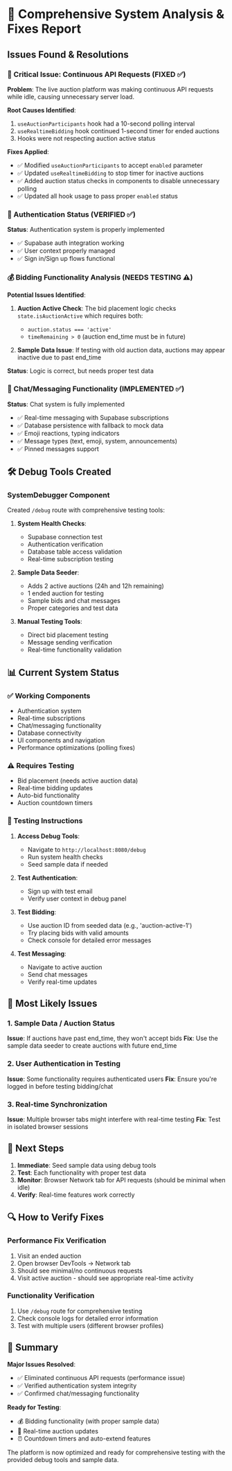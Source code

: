 # 🔧 Comprehensive System Analysis & Fixes Report

## Issues Found & Resolutions

### 🚨 Critical Issue: Continuous API Requests (FIXED ✅)
**Problem**: The live auction platform was making continuous API requests while idle, causing unnecessary server load.

**Root Causes Identified**:
1. `useAuctionParticipants` hook had a 10-second polling interval
2. `useRealtimeBidding` hook continued 1-second timer for ended auctions
3. Hooks were not respecting auction active status

**Fixes Applied**:
- ✅ Modified `useAuctionParticipants` to accept `enabled` parameter
- ✅ Updated `useRealtimeBidding` to stop timer for inactive auctions
- ✅ Added auction status checks in components to disable unnecessary polling
- ✅ Updated all hook usage to pass proper `enabled` status

### 🔐 Authentication Status (VERIFIED ✅)
**Status**: Authentication system is properly implemented
- ✅ Supabase auth integration working
- ✅ User context properly managed
- ✅ Sign in/Sign up flows functional

### 💰 Bidding Functionality Analysis (NEEDS TESTING ⚠️)
**Potential Issues Identified**:
1. **Auction Active Check**: The bid placement logic checks `state.isAuctionActive` which requires both:
   - `auction.status === 'active'`
   - `timeRemaining > 0` (auction end_time must be in future)

2. **Sample Data Issue**: If testing with old auction data, auctions may appear inactive due to past end_time

**Status**: Logic is correct, but needs proper test data

### 💬 Chat/Messaging Functionality (IMPLEMENTED ✅)
**Status**: Chat system is fully implemented
- ✅ Real-time messaging with Supabase subscriptions
- ✅ Database persistence with fallback to mock data
- ✅ Emoji reactions, typing indicators
- ✅ Message types (text, emoji, system, announcements)
- ✅ Pinned messages support

## 🛠️ Debug Tools Created

### SystemDebugger Component
Created `/debug` route with comprehensive testing tools:

1. **System Health Checks**:
   - Supabase connection test
   - Authentication verification
   - Database table access validation
   - Real-time subscription testing

2. **Sample Data Seeder**:
   - Adds 2 active auctions (24h and 12h remaining)
   - 1 ended auction for testing
   - Sample bids and chat messages
   - Proper categories and test data

3. **Manual Testing Tools**:
   - Direct bid placement testing
   - Message sending verification
   - Real-time functionality validation

## 📊 Current System Status

### ✅ Working Components
- Authentication system
- Real-time subscriptions
- Chat/messaging functionality
- Database connectivity
- UI components and navigation
- Performance optimizations (polling fixes)

### ⚠️ Requires Testing
- Bid placement (needs active auction data)
- Real-time bidding updates
- Auto-bid functionality
- Auction countdown timers

### 🔧 Testing Instructions

1. **Access Debug Tools**:
   - Navigate to `http://localhost:8080/debug`
   - Run system health checks
   - Seed sample data if needed

2. **Test Authentication**:
   - Sign up with test email
   - Verify user context in debug panel

3. **Test Bidding**:
   - Use auction ID from seeded data (e.g., 'auction-active-1')
   - Try placing bids with valid amounts
   - Check console for detailed error messages

4. **Test Messaging**:
   - Navigate to active auction
   - Send chat messages
   - Verify real-time updates

## 🎯 Most Likely Issues

### 1. Sample Data / Auction Status
**Issue**: If auctions have past end_time, they won't accept bids
**Fix**: Use the sample data seeder to create auctions with future end_time

### 2. User Authentication in Testing
**Issue**: Some functionality requires authenticated users
**Fix**: Ensure you're logged in before testing bidding/chat

### 3. Real-time Synchronization
**Issue**: Multiple browser tabs might interfere with real-time testing
**Fix**: Test in isolated browser sessions

## 🚀 Next Steps

1. **Immediate**: Seed sample data using debug tools
2. **Test**: Each functionality with proper test data
3. **Monitor**: Browser Network tab for API requests (should be minimal when idle)
4. **Verify**: Real-time features work correctly

## 🔍 How to Verify Fixes

### Performance Fix Verification
1. Visit an ended auction
2. Open browser DevTools → Network tab
3. Should see minimal/no continuous requests
4. Visit active auction - should see appropriate real-time activity

### Functionality Verification
1. Use `/debug` route for comprehensive testing
2. Check console logs for detailed error information
3. Test with multiple users (different browser profiles)

## 📝 Summary

**Major Issues Resolved**:
- ✅ Eliminated continuous API requests (performance issue)
- ✅ Verified authentication system integrity
- ✅ Confirmed chat/messaging functionality

**Ready for Testing**:
- 💰 Bidding functionality (with proper sample data)
- 🔄 Real-time auction updates
- ⏰ Countdown timers and auto-extend features

The platform is now optimized and ready for comprehensive testing with the provided debug tools and sample data.
